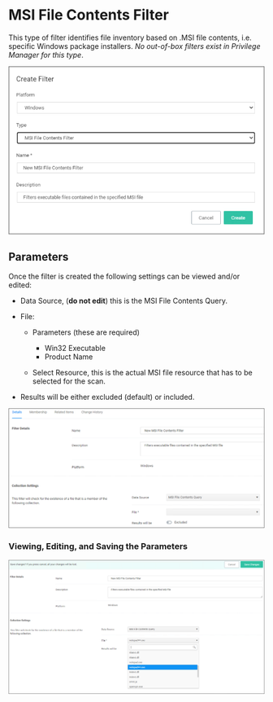 [title]: # (MSI File Contents)
[tags]: # (filter types)
[priority]: # (2)
# MSI File Contents Filter

This type of filter identifies file inventory based on .MSI file contents, i.e. specific Windows package installers. *No out-of-box filters exist in Privilege Manager for this type*.

![New MSI File Contents Filter](images/msi/msi-file-1.png "New MSI File Contents Filter")

## Parameters

Once the filter is created the following settings can be viewed and/or edited:

* Data Source, (__do not edit__) this is the MSI File Contents Query.
* File:

  * Parameters (these are required)

    * Win32 Executable
    * Product Name
  * Select Resource, this is the actual MSI file resource that has to be selected for the scan.
* Results will be either excluded (default) or included.

![Edit the MSI File Contents Filter](images/msi/msi-file-2.png "Edit the MSI File Contents Filter")

### Viewing, Editing, and Saving the Parameters

![Edit the parameters of the MSI File Contents Filter](images/msi/msi-file-3.png "Edit the parameters of the MSI File Contents Filter")
